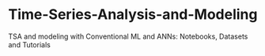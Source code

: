 # Time-Series-Analysis-and-Modeling
TSA and modeling with Conventional ML and ANNs: Notebooks, Datasets and Tutorials
